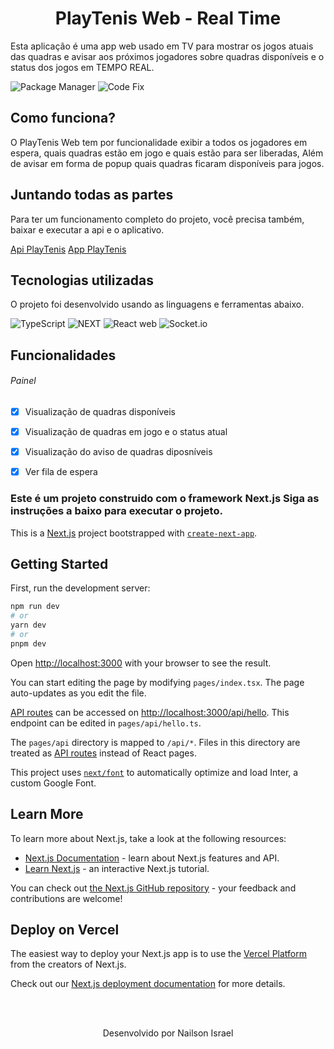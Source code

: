 

<h1 align="center">
   PlayTenis Web - Real Time
</h1>

Esta aplicação é uma app web usado em TV para mostrar os jogos atuais das quadras e avisar aos próximos jogadores sobre quadras disponíveis e o status dos jogos em TEMPO REAL.

![Package Manager](https://img.shields.io/static/v1?style=flat-square&logo=yarn&logoColor=white&label=Yarn&message=1.22.19&color=2A87B1) ![Code Fix](https://img.shields.io/static/v1?style=flat-square&logo=eslint&logoColor=white&label=Code%20Style%20Prettier&message=8.0.1&color=472FB9)

## Como funciona?
O PlayTenis Web tem por funcionalidade exibir a todos os jogadores em espera, quais quadras estão em jogo e quais estão para ser liberadas, Além de avisar em forma de popup quais quadras ficaram disponíveis para jogos.

## Juntando todas as partes
Para ter um funcionamento completo do projeto, você precisa também, baixar e executar a api e o aplicativo.

<a href="https://github.com/NailsonCodens/playtenis" target="_blank">Api PlayTenis</a>
<a href="https://github.com/NailsonCodens/playtenisapp" target="_blank">App PlayTenis</a>


## Tecnologias utilizadas
O projeto foi desenvolvido usando as linguagens e ferramentas abaixo.

![TypeScript](https://img.shields.io/badge/TypeScript-007ACC?style=for-the-badge&logo=typescript&logoColor=white) ![NEXT](https://img.shields.io/badge/Next-000?style=for-the-badge&logo=next.js&logoColor=fff) ![React web](https://img.shields.io/badge/React_JS-333333?style=for-the-badge&logo=react&logoColor=5ED3F3) ![Socket.io](https://img.shields.io/badge/Socket.io-fff?style=for-the-badge&logo=socket.io&logoColor=000)


## Funcionalidades
###### Painel
- [x] Visualização de quadras disponíveis
- [x] Visualização de quadras em jogo e o status atual
- [x] Visualização do aviso de quadras diposníveis
- [x] Ver fila de espera


### Este é um projeto construido com o framework Next.js Siga as instruções a baixo para executar o projeto.

This is a [Next.js](https://nextjs.org/) project bootstrapped with [`create-next-app`](https://github.com/vercel/next.js/tree/canary/packages/create-next-app).

## Getting Started

First, run the development server:

```bash
npm run dev
# or
yarn dev
# or
pnpm dev
```

Open [http://localhost:3000](http://localhost:3000) with your browser to see the result.

You can start editing the page by modifying `pages/index.tsx`. The page auto-updates as you edit the file.

[API routes](https://nextjs.org/docs/api-routes/introduction) can be accessed on [http://localhost:3000/api/hello](http://localhost:3000/api/hello). This endpoint can be edited in `pages/api/hello.ts`.

The `pages/api` directory is mapped to `/api/*`. Files in this directory are treated as [API routes](https://nextjs.org/docs/api-routes/introduction) instead of React pages.

This project uses [`next/font`](https://nextjs.org/docs/basic-features/font-optimization) to automatically optimize and load Inter, a custom Google Font.

## Learn More

To learn more about Next.js, take a look at the following resources:

- [Next.js Documentation](https://nextjs.org/docs) - learn about Next.js features and API.
- [Learn Next.js](https://nextjs.org/learn) - an interactive Next.js tutorial.

You can check out [the Next.js GitHub repository](https://github.com/vercel/next.js/) - your feedback and contributions are welcome!

## Deploy on Vercel

The easiest way to deploy your Next.js app is to use the [Vercel Platform](https://vercel.com/new?utm_medium=default-template&filter=next.js&utm_source=create-next-app&utm_campaign=create-next-app-readme) from the creators of Next.js.

Check out our [Next.js deployment documentation](https://nextjs.org/docs/deployment) for more details.

</br><br/>
<p align="center">
  Desenvolvido por Nailson Israel
</p>
